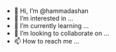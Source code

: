 - 👋 Hi, I’m @hammadashan
- 👀 I’m interested in ...
- 🌱 I’m currently learning ...
- 💞️ I’m looking to collaborate on ...
- 📫 How to reach me ...

<!---
hammadashan/hammadashan is a ✨ special ✨ repository because its `README.md` (this file) appears on your GitHub profile.
You can click the Preview link to take a look at your changes.
--->
